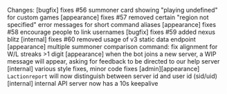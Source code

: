 Changes:
[bugfix] fixes #56 summoner card showing "playing undefined" for custom games
[appearance] fixes #57 removed certain "region not specified" error messages for short command aliases
[appearance] fixes #58 encourage people to link usernames
[bugfix] fixes #59 added nexus blitz
[internal] fixes #60 removed usage of v3 static data endpoint
[appearance] multiple summoner comparison command: fix alignment for W/L streaks >1 digit
[appearance] when the bot joins a new server, a WIP message will appear, asking for feedback to be directed to our help server
[internal] various style fixes, minor code fixes
[admin][appearance] `Lactionreport` will now distinguish between server id and user id (sid/uid)
[internal] internal API server now has a 10s keepalive
